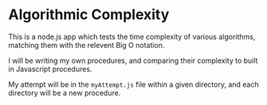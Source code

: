 # Algorithmic Complexity

This is a node.js app which tests the time complexity of various algorithms, matching them with the relevent Big O notation.

I will be writing my own procedures, and comparing their complexity to built in Javascript procedures.

My attempt will be in the `myAttempt.js` file within a given directory, and each directory will be a new procedure.
